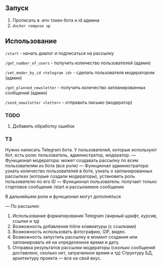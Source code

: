 ## Запуск
1. Прописать в .env токен бота и id админа
2. `docker compose up`

## Использование
`/start` - начать диалог и подписаться на рассылку

`/get_number_of_users` - получить количество пользователей (админ)

`/set_moder_by_id <telegram id>` - сделать пользователя модератором (админ)

`/get_planned_newsletter` - получить количество запланированных сообщений (админ)

`/send_newsletter <letter>` - отправить письмо (модератор)


### TODO
1. Добавить обработку ошибок


### ТЗ
Нужно написать Telegram бота. 
У пользователей, которые используют бот, есть роли: пользователь, администратор, модератор.
— Функционал модератора: может создавать рассылку по всем пользователям из бота (все роли)
— Функционал администратора: узнать количество пользователей в боте, узнать о запланированных рассылках (которые создали модераторы), установить роль пользователю по его ID
— Функционал пользователь: получает только стартовое сообщение /start и рассылаемое сообщение

В дальнейшем роли и функционал могут дополняться

— По рассылке:

1. Использование форматирования Telegram (жирный шрифт, курсив, ссылки и тд)
2. Возможность добавления Inline клавиатуры (с ссылками)
3. Возможность использовать фотографию, GIF, видео.
4. Возможность запустить рассылку в момент создания или запланировать её на определенное время и дату.
5. Отправка результатов рассылки модераторы (сколько сообщений доставлено, сколько нет, затраченное время и тд)
Структуру БД, архитектуру проекта — все на свой вкус.
